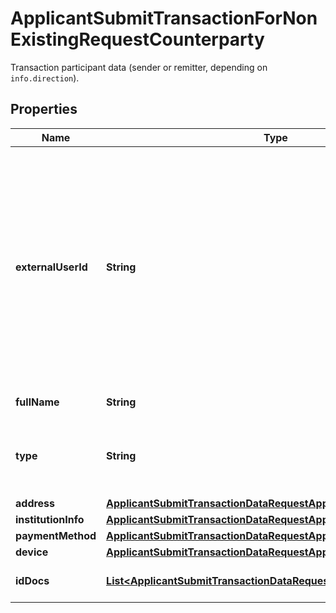 

# ApplicantSubmitTransactionForNonExistingRequestCounterparty

Transaction participant data (sender or remitter, depending on `info.direction`).

## Properties

| Name | Type | Description | Notes |
|------------ | ------------- | ------------- | -------------|
|**externalUserId** | **String** | An external identifier of the transaction participant (applicant or counterparty). Each participant must have a unique identifier that must be reused during all subsequent transactions. Make sure to use the same &#x60;externalUserID&#x60; for the same counterparty or applicant. |  |
|**fullName** | **String** | Full name of the participant. |  |
|**type** | **String** | Participant entity type: &#x60;company&#x60; or &#x60;individual&#x60;. Set to &#x60;individual&#x60; by default. |  |
|**address** | [**ApplicantSubmitTransactionDataRequestApplicantAddress**](ApplicantSubmitTransactionDataRequestApplicantAddress.md) |  |  [optional] |
|**institutionInfo** | [**ApplicantSubmitTransactionDataRequestApplicantInstitutionInfo**](ApplicantSubmitTransactionDataRequestApplicantInstitutionInfo.md) |  |  [optional] |
|**paymentMethod** | [**ApplicantSubmitTransactionDataRequestApplicantPaymentMethod**](ApplicantSubmitTransactionDataRequestApplicantPaymentMethod.md) |  |  [optional] |
|**device** | [**ApplicantSubmitTransactionDataRequestApplicantDevice**](ApplicantSubmitTransactionDataRequestApplicantDevice.md) |  |  [optional] |
|**idDocs** | [**List&lt;ApplicantSubmitTransactionDataRequestApplicantIdDocsInner&gt;**](ApplicantSubmitTransactionDataRequestApplicantIdDocsInner.md) | Data about the user and their documents. |  [optional] |



